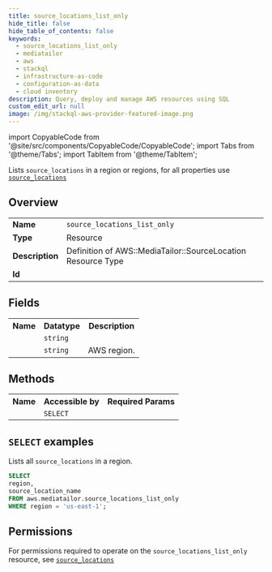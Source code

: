 ```yaml
---
title: source_locations_list_only
hide_title: false
hide_table_of_contents: false
keywords:
  - source_locations_list_only
  - mediatailor
  - aws
  - stackql
  - infrastructure-as-code
  - configuration-as-data
  - cloud inventory
description: Query, deploy and manage AWS resources using SQL
custom_edit_url: null
image: /img/stackql-aws-provider-featured-image.png
---
```


import CopyableCode from '@site/src/components/CopyableCode/CopyableCode';
import Tabs from '@theme/Tabs';
import TabItem from '@theme/TabItem';

Lists <code>source_locations</code> in a region or regions, for all properties use <a href="/services/serviceName/source_locations/"><code>source_locations</code></a>

## Overview
<table>
<tbody>
<tr><td><b>Name</b></td><td><code>source_locations_list_only</code></td></tr>
<tr><td><b>Type</b></td><td>Resource</td></tr>
<tr><td><b>Description</b></td><td>Definition of AWS::MediaTailor::SourceLocation Resource Type</td></tr>
<tr><td><b>Id</b></td><td><CopyableCode code="aws.mediatailor.source_locations_list_only" /></td></tr>
</tbody>
</table>

## Fields
<table>
<tbody>
<tr><th>Name</th><th>Datatype</th><th>Description</th></tr><tr><td><CopyableCode code="source_location_name" /></td><td><code>string</code></td><td></td></tr>
<tr><td><CopyableCode code="region" /></td><td><code>string</code></td><td>AWS region.</td></tr>
</tbody>
</table>

## Methods

<table>
<tbody>
  <tr>
    <th>Name</th>
    <th>Accessible by</th>
    <th>Required Params</th>
  </tr>
  <tr>
    <td><CopyableCode code="list_resources" /></td>
    <td><code>SELECT</code></td>
    <td><CopyableCode code="region" /></td>
  </tr>
</tbody>
</table>

## `SELECT` examples
Lists all <code>source_locations</code> in a region.
```sql
SELECT
region,
source_location_name
FROM aws.mediatailor.source_locations_list_only
WHERE region = 'us-east-1';
```


## Permissions

For permissions required to operate on the <code>source_locations_list_only</code> resource, see <a href="/services/mediatailor/source_locations/#permissions"><code>source_locations</code></a>


